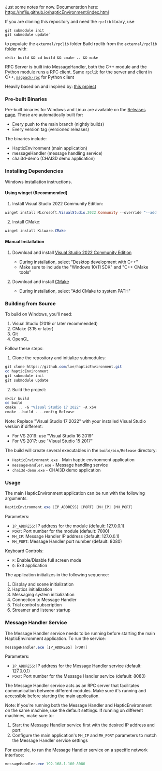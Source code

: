 Just some notes for now.
Documentation here: https://mfliu.github.io/hapticEnvironment/index.html

If you are cloning this repository and need the `rpclib` library, use 
```
git submodule init
git submodule update`
```
to populate the `external/rpclib` folder
Build rpclib from the `external/rpclib` folder with:
```
mkdir build && cd build && cmake .. && make 
```

RPC Server is built into MessageHandler, both the C++ module and the Python module runs a RPC
client. Same `rpclib` for the server and client in C++, [`msgpack-rpc`](https://github.com/msgpack-rpc/msgpack-rpc-python) for Python client 

Heavily based on and inspired by: [this project](https://github.com/djoshea/haptic-control)

### Pre-built Binaries

Pre-built binaries for Windows and Linux are available on the [Releases page](../../releases). These are automatically built for:
- Every push to the main branch (nightly builds)
- Every version tag (versioned releases)

The binaries include:
- HapticEnvironment (main application)
- messageHandler (message handling service)
- chai3d-demo (CHAI3D demo application)

### Installing Dependencies

Windows installation instructions.

#### Using winget (Recommended)
1. Install Visual Studio 2022 Community Edition:
```powershell
winget install Microsoft.VisualStudio.2022.Community --override "--add Microsoft.VisualStudio.Workload.NativeDesktop --includeRecommended"
```

2. Install CMake:
```powershell
winget install Kitware.CMake
```

#### Manual Installation
1. Download and install [Visual Studio 2022 Community Edition](https://visualstudio.microsoft.com/vs/community/)
   - During installation, select "Desktop development with C++"
   - Make sure to include the "Windows 10/11 SDK" and "C++ CMake tools"

2. Download and install [CMake](https://cmake.org/download/)
   - During installation, select "Add CMake to system PATH"

### Building from Source

To build on Windows, you'll need:
1. Visual Studio (2019 or later recommended)
2. CMake (3.15 or later)
3. Git
4. OpenGL

Follow these steps:

1. Clone the repository and initialize submodules:
```powershell
git clone https://github.com/lxe/hapticEnvironment.git
cd hapticEnvironment
git submodule init
git submodule update
```

2. Build the project:
```powershell
mkdir build
cd build
cmake .. -G "Visual Studio 17 2022" -A x64
cmake --build . --config Release
```

Note: Replace "Visual Studio 17 2022" with your installed Visual Studio version if different:
- For VS 2019: use "Visual Studio 16 2019"
- For VS 2017: use "Visual Studio 15 2017"

The build will create several executables in the `build/bin/Release` directory:
- `HapticEnvironment.exe` - Main haptic environment application
- `messageHandler.exe` - Message handling service
- `chai3d-demo.exe` - CHAI3D demo application

### Usage

The main HapticEnvironment application can be run with the following arguments:
```powershell
HapticEnvironment.exe [IP_ADDRESS] [PORT] [MH_IP] [MH_PORT]
```

Parameters:
- `IP_ADDRESS`: IP address for the module (default: 127.0.0.1)
- `PORT`: Port number for the module (default: 7000)
- `MH_IP`: Message Handler IP address (default: 127.0.0.1)
- `MH_PORT`: Message Handler port number (default: 8080)

Keyboard Controls:
- `F`: Enable/Disable full screen mode
- `Q`: Exit application

The application initializes in the following sequence:
1. Display and scene initialization
2. Haptics initialization
3. Messaging system initialization
4. Connection to Message Handler
5. Trial control subscription
6. Streamer and listener startup

### Message Handler Service

The Message Handler service needs to be running before starting the main HapticEnvironment application. To run the service:

```powershell
messageHandler.exe [IP_ADDRESS] [PORT]
```

Parameters:
- `IP_ADDRESS`: IP address for the Message Handler service (default: 127.0.0.1)
- `PORT`: Port number for the Message Handler service (default: 8080)

The Message Handler service acts as an RPC server that facilitates communication between different modules. Make sure it's running and accessible before starting the main application.

Note: If you're running both the Message Handler and HapticEnvironment on the same machine, use the default settings. If running on different machines, make sure to:
1. Start the Message Handler service first with the desired IP address and port
2. Configure the main application's `MH_IP` and `MH_PORT` parameters to match the Message Handler service settings

For example, to run the Message Handler service on a specific network interface:
```powershell
messageHandler.exe 192.168.1.100 8080
```
